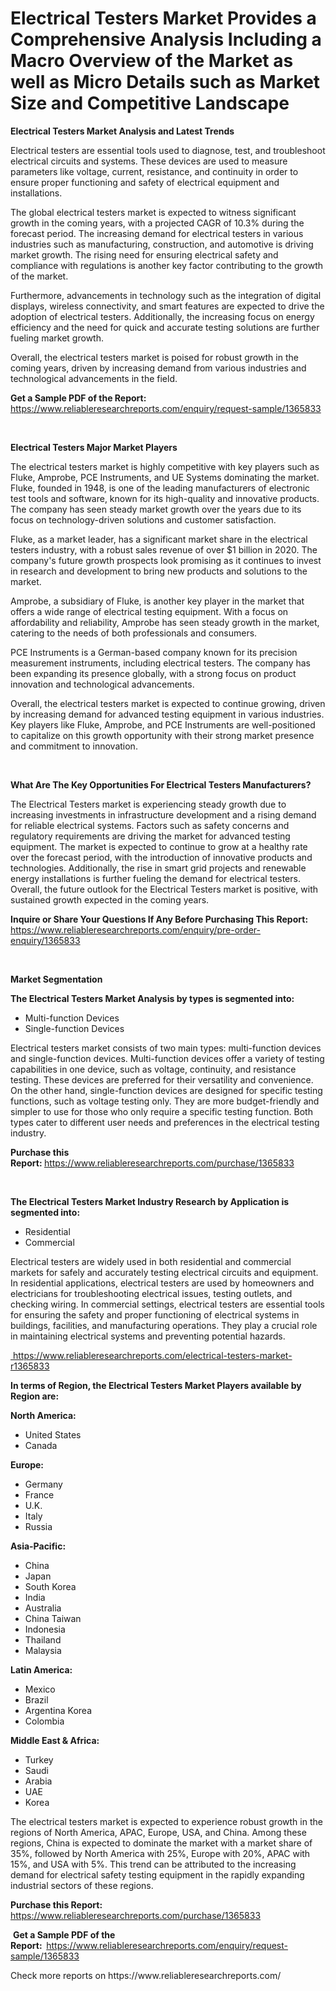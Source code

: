 <p><h1>Electrical Testers Market Provides a Comprehensive Analysis Including a Macro Overview of the Market as well as Micro Details such as Market Size and Competitive Landscape</h1></p><p><strong>Electrical Testers Market Analysis and Latest Trends</strong></p>
<p><p>Electrical testers are essential tools used to diagnose, test, and troubleshoot electrical circuits and systems. These devices are used to measure parameters like voltage, current, resistance, and continuity in order to ensure proper functioning and safety of electrical equipment and installations.</p><p>The global electrical testers market is expected to witness significant growth in the coming years, with a projected CAGR of 10.3% during the forecast period. The increasing demand for electrical testers in various industries such as manufacturing, construction, and automotive is driving market growth. The rising need for ensuring electrical safety and compliance with regulations is another key factor contributing to the growth of the market.</p><p>Furthermore, advancements in technology such as the integration of digital displays, wireless connectivity, and smart features are expected to drive the adoption of electrical testers. Additionally, the increasing focus on energy efficiency and the need for quick and accurate testing solutions are further fueling market growth.</p><p>Overall, the electrical testers market is poised for robust growth in the coming years, driven by increasing demand from various industries and technological advancements in the field.</p></p>
<p><strong>Get a Sample PDF of the Report:&nbsp;</strong> <a href="https://www.reliableresearchreports.com/enquiry/request-sample/1365833">https://www.reliableresearchreports.com/enquiry/request-sample/1365833</a></p>
<p>&nbsp;</p>
<p><strong>Electrical Testers Major Market Players</strong></p>
<p><p>The electrical testers market is highly competitive with key players such as Fluke, Amprobe, PCE Instruments, and UE Systems dominating the market. Fluke, founded in 1948, is one of the leading manufacturers of electronic test tools and software, known for its high-quality and innovative products. The company has seen steady market growth over the years due to its focus on technology-driven solutions and customer satisfaction.</p><p>Fluke, as a market leader, has a significant market share in the electrical testers industry, with a robust sales revenue of over $1 billion in 2020. The company's future growth prospects look promising as it continues to invest in research and development to bring new products and solutions to the market.</p><p>Amprobe, a subsidiary of Fluke, is another key player in the market that offers a wide range of electrical testing equipment. With a focus on affordability and reliability, Amprobe has seen steady growth in the market, catering to the needs of both professionals and consumers.</p><p>PCE Instruments is a German-based company known for its precision measurement instruments, including electrical testers. The company has been expanding its presence globally, with a strong focus on product innovation and technological advancements.</p><p>Overall, the electrical testers market is expected to continue growing, driven by increasing demand for advanced testing equipment in various industries. Key players like Fluke, Amprobe, and PCE Instruments are well-positioned to capitalize on this growth opportunity with their strong market presence and commitment to innovation.</p></p>
<p>&nbsp;</p>
<p><strong>What Are The Key Opportunities For Electrical Testers Manufacturers?</strong></p>
<p><p>The Electrical Testers market is experiencing steady growth due to increasing investments in infrastructure development and a rising demand for reliable electrical systems. Factors such as safety concerns and regulatory requirements are driving the market for advanced testing equipment. The market is expected to continue to grow at a healthy rate over the forecast period, with the introduction of innovative products and technologies. Additionally, the rise in smart grid projects and renewable energy installations is further fueling the demand for electrical testers. Overall, the future outlook for the Electrical Testers market is positive, with sustained growth expected in the coming years.</p></p>
<p><strong>Inquire or Share Your Questions If Any Before Purchasing This Report:</strong> <a href="https://www.reliableresearchreports.com/enquiry/pre-order-enquiry/1365833">https://www.reliableresearchreports.com/enquiry/pre-order-enquiry/1365833</a></p>
<p>&nbsp;</p>
<p><strong>Market Segmentation</strong></p>
<p><strong>The Electrical Testers Market Analysis by types is segmented into:</strong></p>
<p><ul><li>Multi-function Devices</li><li>Single-function Devices</li></ul></p>
<p><p>Electrical testers market consists of two main types: multi-function devices and single-function devices. Multi-function devices offer a variety of testing capabilities in one device, such as voltage, continuity, and resistance testing. These devices are preferred for their versatility and convenience. On the other hand, single-function devices are designed for specific testing functions, such as voltage testing only. They are more budget-friendly and simpler to use for those who only require a specific testing function. Both types cater to different user needs and preferences in the electrical testing industry.</p></p>
<p><strong>Purchase this Report:&nbsp;</strong><a href="https://www.reliableresearchreports.com/purchase/1365833">https://www.reliableresearchreports.com/purchase/1365833</a></p>
<p>&nbsp;</p>
<p><strong>The Electrical Testers Market Industry Research by Application is segmented into:</strong></p>
<p><ul><li>Residential</li><li>Commercial</li></ul></p>
<p><p>Electrical testers are widely used in both residential and commercial markets for safely and accurately testing electrical circuits and equipment. In residential applications, electrical testers are used by homeowners and electricians for troubleshooting electrical issues, testing outlets, and checking wiring. In commercial settings, electrical testers are essential tools for ensuring the safety and proper functioning of electrical systems in buildings, facilities, and manufacturing operations. They play a crucial role in maintaining electrical systems and preventing potential hazards.</p></p>
<p><a href="https://www.reliableresearchreports.com/electrical-testers-market-r1365833">&nbsp;https://www.reliableresearchreports.com/electrical-testers-market-r1365833</a></p>
<p><strong>In terms of Region, the Electrical Testers Market Players available by Region are:</strong></p>
<p>
    <p> <strong> North America: </strong>
        <ul>
            <li>United States</li>
            <li>Canada</li>
        </ul>
        </p> 
    <p> <strong> Europe: </strong>
        <ul>
            <li>Germany</li>
            <li>France</li>
            <li>U.K.</li>
            <li>Italy</li>
            <li>Russia</li>
        </ul>
        </p> 
    <p> <strong> Asia-Pacific: </strong>
        <ul>
            <li>China</li>
            <li>Japan</li>
            <li>South Korea</li>
            <li>India</li>
            <li>Australia</li>
            <li>China Taiwan</li>
            <li>Indonesia</li>
            <li>Thailand</li>
            <li>Malaysia</li>
        </ul>
        </p> 
    <p> <strong> Latin America: </strong>
        <ul>
            <li>Mexico</li>
            <li>Brazil</li>
            <li>Argentina Korea</li>
            <li>Colombia</li>
        </ul>
        </p> 
    <p> <strong> Middle East & Africa: </strong>
        <ul>
            <li>Turkey</li>
            <li>Saudi</li>
            <li>Arabia</li>
            <li>UAE</li>
            <li>Korea</li>
        </ul>
    </p>
    </p>
<p><p>The electrical testers market is expected to experience robust growth in the regions of North America, APAC, Europe, USA, and China. Among these regions, China is expected to dominate the market with a market share of 35%, followed by North America with 25%, Europe with 20%, APAC with 15%, and USA with 5%. This trend can be attributed to the increasing demand for electrical safety testing equipment in the rapidly expanding industrial sectors of these regions.</p></p>
<p><strong>Purchase this Report: </strong><a href="https://www.reliableresearchreports.com/purchase/1365833">https://www.reliableresearchreports.com/purchase/1365833</a></p>
<p>&nbsp;<strong>Get a Sample PDF of the Report:&nbsp;&nbsp;</strong><a href="https://www.reliableresearchreports.com/enquiry/request-sample/1365833">https://www.reliableresearchreports.com/enquiry/request-sample/1365833</a></p>
<p><strong></strong></p>
<p>Check more reports on https://www.reliableresearchreports.com/</p>